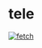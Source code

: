 # tele

[![fetch](https://github.com/jain225/tele/actions/workflows/python-app.yml/badge.svg)](https://github.com/jain225/tele/actions/workflows/python-app.yml)
